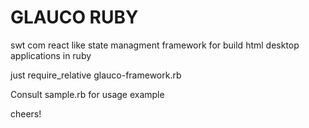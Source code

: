 # GLAUCO RUBY

swt com react like state managment framework for build html desktop applications in ruby

just require_relative glauco-framework.rb

Consult sample.rb for usage example

cheers!
